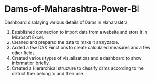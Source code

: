 # Dams-of-Maharashtra-Power-BI
Dashboard displaying various details of Dams in Maharashtra


1. Established connection to import data from a website and store it in Microsoft Excel.
2. Cleaned and prepared the data to make it analyzable.
3. Added a few DAX Functions to create calculated measures and a few other fields.
4. Created various types of visualizations and a dashboard to show information briefly.
5. Created a Hierarchical structure to classify dams according to the district they belong to and their use.
